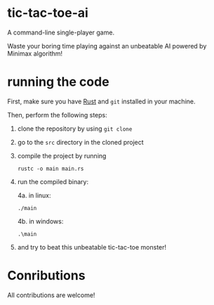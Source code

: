 # tic-tac-toe-ai
A command-line single-player game.

Waste your boring time playing against an unbeatable AI powered by Minimax algorithm!

# running the code
First, make sure you have [Rust](https://www.rust-lang.org) and `git` installed in your machine.

Then, perform the following steps:
   1. clone the repository by using `git clone`
   2. go to the `src` directory in the cloned project
   3. compile the project by running 
      ```
      rustc -o main main.rs
      ```
   4. run the compiled binary:

       4a. in linux:
       ```
       ./main
       ```
       4b. in windows:
       ```
       .\main
       ```
   5. and try to beat this unbeatable tic-tac-toe monster!

# Conributions
All contributions are welcome!
   
